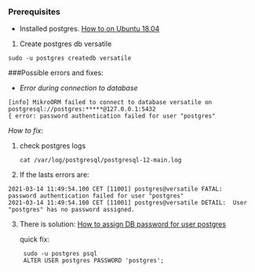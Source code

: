 ### Prerequisites
- Installed postgres. [How to on Ubuntu 18.04](https://www.digitalocean.com/community/tutorials/how-to-install-and-use-postgresql-on-ubuntu-18-04)
1. Create postgres db versatile

```sudo -u postgres createdb versatile```



###Possible errors and fixes:

* _Error during connection to database_

```   
[info] MikroORM failed to connect to database versatile on postgresql://postgres:*****@127.0.0.1:5432
{ error: password authentication failed for user "postgres" 
```

_How to fix_: 
1. check postgres logs
   
   ```cat /var/log/postgresql/postgresql-12-main.log```


2. If the lasts errors are:
```
2021-03-14 11:49:54.100 CET [11001] postgres@versatile FATAL:  password authentication failed for user "postgres"
2021-03-14 11:49:54.100 CET [11001] postgres@versatile DETAIL:  User "postgres" has no password assigned.
```
3. There is solution: [How to assign DB password for user postgres](https://stackoverflow.com/questions/7695962/postgresql-password-authentication-failed-for-user-postgres)
 
    quick fix:
   ```
    sudo -u postgres psql
    ALTER USER postgres PASSWORD 'postgres';
    ```
